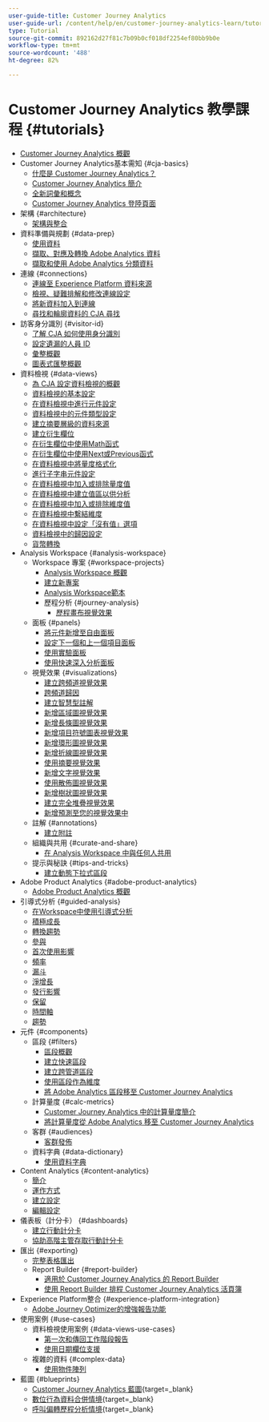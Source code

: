 ```yaml
---
user-guide-title: Customer Journey Analytics
user-guide-url: /content/help/en/customer-journey-analytics-learn/tutorials/overview.html
type: Tutorial
source-git-commit: 892162d27f81c7b09b0cf018df2254ef80bb9b0e
workflow-type: tm+mt
source-wordcount: '488'
ht-degree: 82%

---
```



# Customer Journey Analytics 教學課程 {#tutorials}

+ [Customer Journey Analytics 概觀](overview.md)
+ Customer Journey Analytics基本需知 {#cja-basics}
   + [什麼是 Customer Journey Analytics？](cja-basics/what-is-customer-journey-analytics.md)
   + [Customer Journey Analytics 簡介](cja-basics/understanding-customer-journey-analytics.md)
   + [全新詞彙和概念](cja-basics/new-terms-and-concepts-in-cja.md)
   + [Customer Journey Analytics 登陸頁面](cja-basics/customer-journey-analytics-landing-page.md)
+ 架構 {#architecture}
   + [架構與整合](architecture/architecture-and-integrations-of-cja.md)
+ 資料準備與規劃 {#data-prep}
   + [使用資料](data-prep/working-with-data-in-cja.md)
   + [擷取、對應及轉換 Adobe Analytics 資料](data-prep/ingest-map-and-transform-adobe-analytics-data.md)
   + [擷取和使用 Adobe Analytics 分類資料](data-prep/ingest-and-use-analytics-classifications.md)
+ 連線 {#connections}
   + [連線至 Experience Platform 資料來源](connections/connecting-customer-journey-analytics-to-data-sources-in-platform.md)
   + [檢視、疑難排解和修改連線設定](connections/connections-details-experience-in-cja.md)
   + [將新資料加入到連線](connections/add-past-data-to-an-existing-connection-in-cja.md)
   + [尋找和輪廓資料的 CJA 尋找](connections/cja-lookup-data.md)
+ 訪客身分識別 {#visitor-id}
   + [了解 CJA 如何使用身分識別](visitor-id/understanding-how-customer-journey-analytics-uses-identity.md)
   + [設定遺漏的人員 ID](visitor-id/configure-missing-person-id.md)
   + [彙整概觀](visitor-id/overview-of-stitching.md)
   + [圖表式匯整概觀](visitor-id/graph-based-stitching-overview.md)
+ 資料檢視 {#data-views}
   + [為 CJA 設定資料檢視的概觀](data-views/overview-of-configuring-data-views-for-cja.md)
   + [資料檢視的基本設定](data-views/basic-configuration-for-data-views.md)
   + [在資料檢視中進行元件設定](data-views/configuring-component-settings-in-data-views.md)
   + [資料檢視中的元件類型設定](data-views/component-type-settings-in-data-views.md)
   + [建立摘要層級的資料來源](data-views/create-summary-level-data-sources.md)
   + [建立衍生欄位](data-views/derived-fields-in-cja.md)
   + [在衍生欄位中使用Math函式](data-views/use-the-math-function-in-derived-fields.md)
   + [在衍生欄位中使用Next或Previous函式](data-views/use-the-next-previous-function-in-derived-fields.md)
   + [在資料檢視中將量度格式化](data-views/formatting-metrics-in-data-views.md)
   + [進行子字串元件設定](data-views/configure-substring-component-settings.md)
   + [在資料檢視中加入或排除量度值](data-views/include-or-exclude-metric-values-in-data-views.md)
   + [在資料檢視中建立值區以供分析](data-views/creating-value-buckets-in-data-views-for-analysis.md)
   + [在資料檢視中加入或排除維度值](data-views/include-or-exclude-dimension-values-in-data-views.md)
   + [在資料檢視中繫結維度](data-views/binding-dimensions-in-data-views.md)
   + [在資料檢視中設定「沒有值」選項](data-views/configure-no-value-options-in-data-views.md)
   + [資料檢視中的歸因設定](data-views/attribution-settings-in-data-views.md)
   + [貨幣轉換](data-views/currency-conversion.md)
+ Analysis Workspace {#analysis-workspace}
   + Workspace 專案 {#workspace-projects}
      + [Analysis Workspace 概觀](analysis-workspace/workspace-projects/analysis-workspace-overview.md)
      + [建立新專案](analysis-workspace/workspace-projects/build-a-new-project.md)
      + [Analysis Workspace範本](analysis-workspace/workspace-projects/analysis-workspace-templates.md)
      + 歷程分析 {#journey-analysis}
         + [歷程畫布視覺效果](analysis-workspace/workspace-projects/journey-analysis/journey-canvas-viz.md)
   + 面板 {#panels}
      + [將元件新增至自由面板](analysis-workspace/panels/add-components-to-the-freeform-panel.md)
      + [設定下一個和上一個項目面板](analysis-workspace/panels/configure-next-previous-item-panel.md)
      + [使用實驗面板](analysis-workspace/panels/use-the-experimentation-panel.md)
      + [使用快速深入分析面板](analysis-workspace/panels/use-the-quick-insights-panel.md)
   + 視覺效果 {#visualizations}
      + [建立跨頻道視覺效果](analysis-workspace/visualizations/creating-cross-channel-visualizations-in-customer-journey-analytics.md)
      + [跨頻道歸因](analysis-workspace/visualizations/cross-channel-attribution-in-customer-journey-analytics.md)
      + [建立智慧型註解](analysis-workspace/visualizations/intelligent-captions.md)
      + [新增區域圖視覺效果](analysis-workspace/visualizations/add-area-visualizations.md)
      + [新增長條圖視覺效果](analysis-workspace/visualizations/add-bar-visualizations.md)
      + [新增項目符號圖表視覺效果](analysis-workspace/visualizations/add-bullet-graph-visualizations.md)
      + [新增環形圖視覺效果](analysis-workspace/visualizations/add-donut-visualizations.md)
      + [新增折線圖視覺效果](analysis-workspace/visualizations/add-line-visualizations.md)
      + [使用摘要視覺效果](analysis-workspace/visualizations/use-summary-visualizations.md)
      + [新增文字視覺效果](analysis-workspace/visualizations/add-text-visualizations.md)
      + [使用散佈圖視覺效果](analysis-workspace/visualizations/use-scatterplot-visualizations.md)
      + [新增樹狀圖視覺效果](analysis-workspace/visualizations/add-treemap-visualizations.md)
      + [建立完全堆疊視覺效果](analysis-workspace/visualizations/create-stacked-visualizations.md)
      + [新增預測至您的視覺效果中](analysis-workspace/visualizations/forecasting.md)
   + 註解 {#annotations}
      + [建立附註](analysis-workspace/annotations/create-an-annotation.md)
   + 組織與共用 {#curate-and-share}
      + [在 Analysis Workspace 中與任何人共用](analysis-workspace/curate-and-share/share-with-anyone-in-analysis-workspace.md)
   + 提示與秘訣 {#tips-and-tricks}
      + [建立動態下拉式區段](analysis-workspace/tips-and-tricks/dynamic-drop-downs.md)
+ Adobe Product Analytics {#adobe-product-analytics}
   + [Adobe Product Analytics 概觀](adobe-product-analytics/adobe-product-analytics-overview.md)
+ 引導式分析 {#guided-analysis}
   + [在Workspace中使用引導式分析](guided-analysis/guided-analysis-in-workspace.md)
   + [積極成長](guided-analysis/active-growth.md)
   + [轉換趨勢](guided-analysis/conversion-trends.md)
   + [參與](guided-analysis/engagement.md)
   + [首次使用影響](guided-analysis/first-use-impact.md)
   + [頻率](guided-analysis/frequency.md)
   + [漏斗](guided-analysis/funnel.md)
   + [淨增長](guided-analysis/net-growth.md)
   + [發行影響](guided-analysis/release-impact.md)
   + [保留](guided-analysis/retention.md)
   + [時間軸](guided-analysis/timeline.md)
   + [趨勢](guided-analysis/trends.md)
+ 元件 {#components}
   + 區段 {#filters}
      + [區段概觀](components/filters/introduction-to-filters-in-cja.md)
      + [建立快速區段](components/filters/create-a-quick-filter.md)
      + [建立跨管道區段](components/filters/creating-cross-channel-filters-in-customer-journey-analytics.md)
      + [使用區段作為維度](components/filters/use-filters-as-dimensions.md)
      + [將 Adobe Analytics 區段移至 Customer Journey Analytics](components/filters/moving-adobe-analytics-segments-to-customer-journey-analytics.md)
   + 計算量度 {#calc-metrics}
      + [Customer Journey Analytics 中的計算量度簡介](components/calc-metrics/introduction-to-calculated-metrics-in-customer-journey-analytics.md)
      + [將計算量度從 Adobe Analytics 移至 Customer Journey Analytics](components/calc-metrics/moving-your-calculated-metrics-from-adobe-analytics-to-customer-journey-analytics.md)
   + 客群 {#audiences}
      + [客群發佈](components/audiences/audience-publishing-for-cja.md)
   + 資料字典 {#data-dictionary}
      + [使用資料字典](components/data-dictionary/use-data-dictionary.md)
+ Content Analytics {#content-analytics}
   + [簡介](content-analytics/introduction-to-content-analytics.md)
   + [運作方式](content-analytics/how-it-works.md)
   + [建立設定](content-analytics/create-configuration.md)
   + [編輯設定](content-analytics/edit-configuration.md)
+ 儀表板（計分卡） {#dashboards}
   + [建立行動計分卡](dashboards/create-a-mobile-scorecard.md)
   + [協助高階主管存取行動計分卡](dashboards/assist-executives-to-access-mobile-scorecards.md)
+ 匯出 {#exporting}
   + [完整表格匯出](exporting/full-table-export.md)
   + Report Builder {#report-builder}
      + [適用於 Customer Journey Analytics 的 Report Builder](exporting/report-builder/report-builder-for-customer-journey-analytics.md)
      + [使用 Report Builder 排程 Customer Journey Analytics 活頁簿](exporting/report-builder/schedule-cja-workbooks-using-report-builder.md)
+ Experience Platform整合 {#experience-platform-integration}
   + [Adobe Journey Optimizer的增強報告功能](experience-platform-integration/enhanced-reporting-for-adobe-journey-optimizer.md)
+ 使用案例 {#use-cases}
   + 資料檢視使用案例 {#data-views-use-cases}
      + [第一次和傳回工作階段報告](use-cases/data-views-use-cases/first-time-and-returning-sessions.md)
      + [使用日期欄位支援](use-cases/data-views-use-cases/leverage-date-field-support.md)
   + 複雜的資料 {#complex-data}
      + [使用物件陣列](use-cases/complex-data/object-arrays-in-cja.md)
+ 藍圖 {#blueprints}
   + [Customer Journey Analytics 藍圖](https://experienceleague.adobe.com/zh-hant/docs/blueprints-learn/architecture/customer-journey-analytics/overview){target=_blank}
   + [數位行為資料合併情境](https://experienceleague.adobe.com/zh-hant/docs/analytics-platform/using/cja-usecases/cross-channel/cross-channel){target=_blank}
   + [呼叫偏轉歷程分析情境](https://experienceleague.adobe.com/zh-hant/docs/analytics-platform/using/cja-usecases/cross-channel/call-center){target=_blank}

